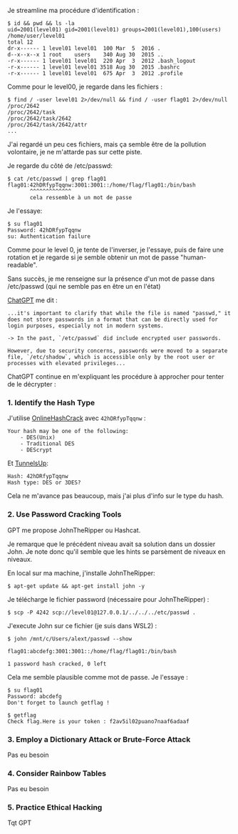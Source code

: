 Je streamline ma procédure d'identification : 

```
$ id && pwd && ls -la
uid=2001(level01) gid=2001(level01) groups=2001(level01),100(users)
/home/user/level01
total 12
dr-x------ 1 level01 level01  100 Mar  5  2016 .
d--x--x--x 1 root    users    340 Aug 30  2015 ..
-r-x------ 1 level01 level01  220 Apr  3  2012 .bash_logout
-r-x------ 1 level01 level01 3518 Aug 30  2015 .bashrc
-r-x------ 1 level01 level01  675 Apr  3  2012 .profile
```

Comme pour le level00, je regarde dans les fichiers :

```
$ find / -user level01 2>/dev/null && find / -user flag01 2>/dev/null
/proc/2642
/proc/2642/task
/proc/2642/task/2642
/proc/2642/task/2642/attr
...
```

J'ai regardé un peu ces fichiers, mais ça semble être de la pollution volontaire, je ne m'attarde pas sur cette piste.

Je regarde du côté de /etc/passwd:

```
$ cat /etc/passwd | grep flag01
flag01:42hDRfypTqqnw:3001:3001::/home/flag/flag01:/bin/bash
	   ^^^^^^^^^^^^^
	   cela ressemble à un mot de passe
```

Je l'essaye:

```
$ su flag01
Password: 42hDRfypTqqnw
su: Authentication failure
```

Comme pour le level 0, je tente de l'inverser, je l'essaye, puis de faire une rotation et je regarde si je semble obtenir un mot de passe "human-readable".

Sans succès, je me renseigne sur la présence d'un mot de passe dans /etc/passwd (qui ne semble pas en être un en l'état)

[ChatGPT](https://chat.openai.com/share/e3f0fe4e-eb2e-4239-9db6-262b5e3143c7) me dit :

```
...it's important to clarify that while the file is named "passwd," it does not store passwords in a format that can be directly used for login purposes, especially not in modern systems.

-> In the past, `/etc/passwd` did include encrypted user passwords. 

However, due to security concerns, passwords were moved to a separate file, `/etc/shadow`, which is accessible only by the root user or processes with elevated privileges...
```

ChatGPT continue en m'expliquant les procédure à approcher pour tenter de le décrypter :

### 1. Identify the Hash Type

J'utilise [OnlineHashCrack](https://www.onlinehashcrack.com/hash-identification.php)  avec `42hDRfypTqqnw` :
```
Your hash may be one of the following:  
	- DES(Unix)  
	- Traditional DES  
	- DEScrypt
```

Et [TunnelsUp](https://www.tunnelsup.com/hash-analyzer/):

```
Hash: 42hDRfypTqqnw
Hash type: DES or 3DES?
```

Cela ne m'avance pas beaucoup, mais j'ai plus d'info sur le type du hash.

### 2. Use Password Cracking Tools

GPT me propose JohnTheRipper ou Hashcat.

Je remarque que le précédent niveau avait sa solution dans un dossier John. Je note donc qu'il semble que les hints se parsèment de niveaux en niveaux.

En local sur ma machine, j'installe JohnTheRipper:

```
$ apt-get update && apt-get install john -y
```

Je télécharge le fichier password (nécessaire pour JohnTheRipper) :

```
$ scp -P 4242 scp://level01@127.0.0.1/../../../etc/passwd .
```

J'execute John sur ce fichier (je suis dans WSL2) :

```
$ john /mnt/c/Users/alext/passwd --show

flag01:abcdefg:3001:3001::/home/flag/flag01:/bin/bash

1 password hash cracked, 0 left
```

Cela me semble plausible comme mot de passe. Je l'essaye :

```
$ su flag01
Password: abcdefg
Don't forget to launch getflag !

$ getflag
Check flag.Here is your token : f2av5il02puano7naaf6adaaf
```

### 3. Employ a Dictionary Attack or Brute-Force Attack

Pas eu besoin
### 4. Consider Rainbow Tables

Pas eu besoin
### 5. Practice Ethical Hacking 

Tqt GPT

